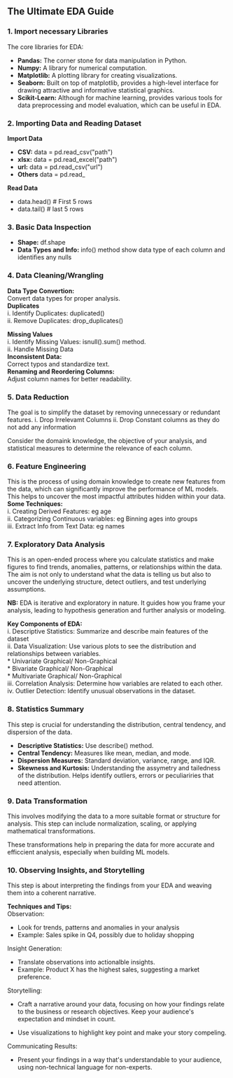 ## The Ultimate EDA Guide
### 1. Import necessary Libraries
The core libraries for EDA:</br>
* **Pandas:** The corner stone for data manipulation in Python.
* **Numpy:** A library for numerical computation.
* **Matplotlib:** A plotting library for creating visualizations.
* **Seaborn:** Built on top of matplotlib, provides a high-level interface for drawing attractive and informative statistical graphics.
* **Scikit-Learn:** Although for machine learning, provides various tools for data preprocessing and model evaluation, which can be useful in EDA.

### 2. Importing Data and Reading Dataset
  **Import Data**
   * **CSV:** data = pd.read_csv("path")
   * **xlsx:** data = pd.read_excel("path")
   * **url:** data = pd.read_csv("url")
   * **Others** data = pd.read_<format>
   
  **Read Data**
   * data.head() # First 5 rows
   * data.tail() # last 5 rows

### 3. Basic Data Inspection
   * **Shape:** df.shape
   * **Data Types and Info:** info() method show data type of each column and identifies any nulls
     
### 4. Data Cleaning/Wrangling
**Data Type Convertion:** </br>
  Convert data types for proper analysis.</br>
**Duplicates**</br>
    i. Identify Duplicates: duplicated()</br>
    ii. Remove Duplicates: drop_duplicates()

**Missing Values**</br>
    i. Identify Missing Values: isnull().sum() method.</br>
    ii. Handle Missing Data</br>
**Inconsistent Data:** </br>
  Correct typos and standardize text.</br>
**Renaming and Reordering Columns:** </br>
  Adjust column names for better readability.

### 5. Data Reduction
The goal is to simplify the dataset by removing unnecessary or redundant features.
i. Drop Irrelevamt Columns
ii. Drop Constant columns as they do not add any information

Consider the domaink knowledge, the objective of your analysis, and statistical measures to determine the relevance of each column.

### 6. Feature Engineering
This is the process of using domain knowledge to create new features from the data, which can significantly improve the performance of ML models. This helps to uncover the most impactful attributes hidden within your data.
**Some Techniques:** </br>
  i. Creating Derived Features: eg age</br>
  ii. Categorizing Continuous variables: eg Binning ages into groups</br>
  iii. Extract Info from Text Data: eg names

### 7. Exploratory Data Analysis
This is an open-ended process where you calculate statistics and make figures to find trends, anomalies, patterns, or relationships within the data. The aim is not only to understand what the data is telling us but also to uncover the underlying structure, detect outliers, and test underlying assumptions.

**NB:** EDA is iterative and exploratory in nature. It guides how you frame your analysis, leading to hypothesis generation and further analysis or modeling.

**Key Components of EDA:** </br>
  i. Descriptive Statistics: Summarize and describe main features of the dataset</br>
  ii. Data Visualization: Use various plots to see the distribution and relationships between variables.</br>
    * Univariate Graphical/ Non-Graphical</br>
    * Bivariate Graphical/ Non-Graphical</br>
    * Multivariate Graphical/ Non-Graphical</br>
  iii. Correlation Analysis: Determine how variables are related to each other.</br>
  iv. Outlier Detection: Identify unusual observations in the dataset.</br>

### 8. Statistics Summary
This step is crucial for understanding the distribution, central tendency, and dispersion of the data.
  * **Descriptive Statistics:** Use describe() method.
  * **Central Tendency:** Measures like mean, median, and mode.
  * **Dispersion Measures:** Standard deviation, variance, range, and IQR.
  * **Skewness and Kurtosis:** Understanding the assymetry and tailedness of the distribution. Helps identify outliers, errors or peculiariries that need attention.

### 9. Data Transformation
This involves modifying the data to a more suitable format or structure for analysis. This step can include normalization, scaling, or applying mathematical transformations.

These transformations help in preparing the data for more accurate and efficcient analysis, especially when building ML models.

### 10. Observing Insights, and Storytelling
This step is about interpreting the findings from your EDA and weaving them into a coherent narrative.

**Techniques and Tips:**</br>
Observation:</br>
  * Look for trends, patterns and anomalies in your analysis
  * Example: Sales spike in Q4, possibly due to holiday shopping

Insight Generation:
  * Translate observations into actionalble insights.
  * Example: Product X has the highest sales, suggesting a market preference.

Storytelling:
  * Craft a narrative around your data, focusing on how your findings relate to the business or research objectives. Keep your audience's expectation and mindset in count.

  * Use visualizations to highlight key point and make your story compeling.

Communicating Results:
* Present your findings in a way that's understandable to your audience, using non-technical language for non-experts.
  
  
